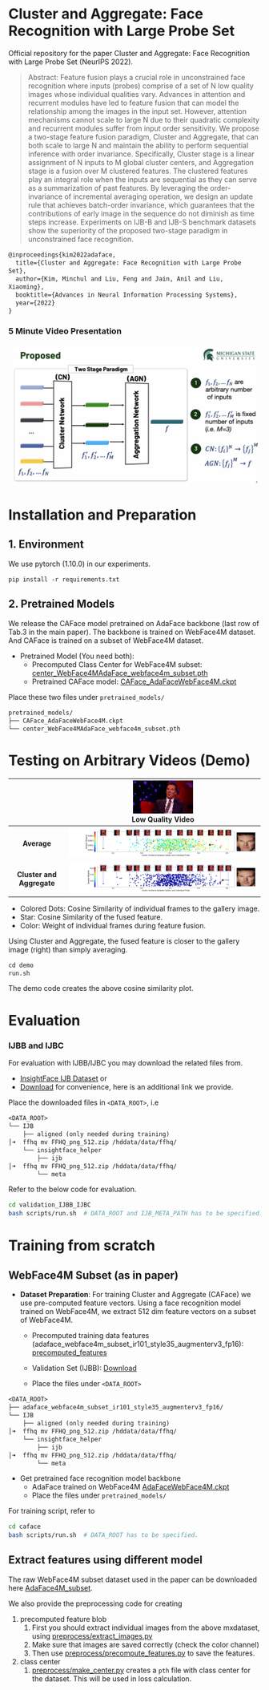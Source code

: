 
# Cluster and Aggregate: Face Recognition with Large Probe Set
Official repository for the paper
Cluster and Aggregate: Face Recognition with Large Probe Set (NeurIPS 2022). 

> Abstract: Feature fusion plays a crucial role in unconstrained face recognition where inputs
(probes) comprise of a set of N low quality images whose individual qualities
vary. Advances in attention and recurrent modules have led to feature fusion that
can model the relationship among the images in the input set. However, attention
mechanisms cannot scale to large N due to their quadratic complexity and recurrent
modules suffer from input order sensitivity. We propose a two-stage feature fusion
paradigm, Cluster and Aggregate, that can both scale to large N and maintain
the ability to perform sequential inference with order invariance. Specifically,
Cluster stage is a linear assignment of N inputs to M global cluster centers, and
Aggregation stage is a fusion over M clustered features. The clustered features play
an integral role when the inputs are sequential as they can serve as a summarization
of past features. By leveraging the order-invariance of incremental averaging
operation, we design an update rule that achieves batch-order invariance, which
guarantees that the contributions of early image in the sequence do not diminish as
time steps increase. Experiments on IJB-B and IJB-S benchmark datasets show the
superiority of the proposed two-stage paradigm in unconstrained face recognition.

```angular2html
@inproceedings{kim2022adaface,
  title={Cluster and Aggregate: Face Recognition with Large Probe Set},
  author={Kim, Minchul and Liu, Feng and Jain, Anil and Liu, Xiaoming},
  booktitle={Advances in Neural Information Processing Systems},
  year={2022}
}
```



### 5 Minute Video Presentation
[![IMAGE ALT TEXT](assets/video_thumbnail.png)](https://youtube.com/watch?v=BH0Ikdw7Chc)



# Installation and Preparation

## 1. Environment
We use pytorch (1.10.0) in our experiments.
```
pip install -r requirements.txt
```

## 2. Pretrained Models
We release the CAFace model pretrained on AdaFace backbone (last row of Tab.3 in the main paper). 
The backbone is trained on WebFace4M dataset. 
And CAFace is trained on a subset of WebFace4M dataset. 

- Pretrained Model (You need both):
  - Precomputed Class Center for WebFace4M subset: [center_WebFace4MAdaFace_webface4m_subset.pth](https://drive.google.com/file/d/1WmiWjLSsfQU2PTwQAvnrep9u6Jfvd3tR/view?usp=share_link)
  - Pretrained CAFace model:  [CAFace_AdaFaceWebFace4M.ckpt](https://drive.google.com/file/d/1a-nrXcX_h8sLQiTD_mGvmKAG58gE9Oi5/view?usp=share_link)

Place these two files under `pretrained_models/`
```
pretrained_models/
├── CAFace_AdaFaceWebFace4M.ckpt                         
└── center_WebFace4MAdaFace_webface4m_subset.pth         
```

# Testing on Arbitrary Videos (Demo)


|  | <img src="assets/probe.gif" />  <center>Low Quality Video</center> |
|:---------------------------:|--------------------------------------------------------------------|
|         **Average**         | <img src="assets/average.png" />                                   |
|  **Cluster and Aggregate**  | <img src="assets/cluster_and_aggregate.png" />                     |

- Colored Dots: Cosine Similarity of individual frames to the gallery image. 
- Star: Cosine Similarity of the fused feature.
- Color: Weight of individual frames during feature fusion.

Using Cluster and Aggregate, the fused feature is closer to the gallery image (right) than simply averaging.

```
cd demo
run.sh
```

The demo code creates the above cosine similarity plot. 

# Evaluation

### IJBB and IJBC

For evaluation with IJBB/IJBC you may download the related files from. 
- [InsightFace IJB Dataset](https://github.com/deepinsight/insightface/tree/master/recognition/_evaluation_/ijb) or
- [Download](https://forms.gle/7zURRo2tca96ZKyf6) for convenience, here is an additional link we provide.

Place the downloaded files in `<DATA_ROOT>`, i.e
```
<DATA_ROOT>
└── IJB
    ├── aligned (only needed during training)                                                                                                                      │➜  ffhq mv FFHQ_png_512.zip /hddata/data/ffhq/
    └── insightface_helper
        ├── ijb                                                                                                                             │➜  ffhq mv FFHQ_png_512.zip /hddata/data/ffhq/
        └── meta        
```

Refer to the below code for evaluation.
```bash
cd validation_IJBB_IJBC
bash scripts/run.sh  # DATA_ROOT and IJB_META_PATH has to be specified.
```


# Training from scratch

## WebFace4M Subset (as in paper)

- **Dataset Preparation**: For training Cluster and Aggregate (CAFace) we use pre-computed feature vectors.
  Using a face recognition model trained on WebFace4M, we extract 512 dim feature vectors on a subset of WebFace4M.
  - Precomputed training data features (adaface_webface4m_subset_ir101_style35_augmenterv3_fp16): [precomputed_features](https://drive.google.com/file/d/1U615roLaCGYAmcWRVOJWO1jk6e8Oo3sA/view?usp=share_link)
  - Validation Set (IJBB): [Download](https://forms.gle/7zURRo2tca96ZKyf6)

  - Place the files under `<DATA_ROOT>`
```
<DATA_ROOT>
├── adaface_webface4m_subset_ir101_style35_augmenterv3_fp16/
└── IJB
    ├── aligned (only needed during training)                                                                                                                      │➜  ffhq mv FFHQ_png_512.zip /hddata/data/ffhq/
    └── insightface_helper
        ├── ijb                                                                                                                             │➜  ffhq mv FFHQ_png_512.zip /hddata/data/ffhq/
        └── meta        
```

- Get pretrained face recognition model backbone
  - AdaFace trained on WebFace4M [AdaFaceWebFace4M.ckpt](https://drive.google.com/file/d/19AfGaGZjDqwPQR00kck0GBknePmQOFnU/view?usp=share_link)
  - Place the files under `pretrained_models/`


For training script, refer to
```bash
cd caface
bash scripts/run.sh  # DATA_ROOT has to be specified. 
```

## Extract features using different model
The raw WebFace4M subset dataset used in the paper can be downloaded here [AdaFace4M_subset](https://drive.google.com/file/d/1LuhyxoTdMoVTsrlmZ5_F26Oia3bXsIpu/view?usp=share_link).

We also provide the preprocessing code for creating
1. precomputed feature blob 
   1. First you should extract individual images from the above mxdataset, using [preprocess/extract_images.py](./preprocess/extract_images.py)
   2. Make sure that images are saved correctly (check the color channel)
   3. Then use [preprocess/precompute_features.py](./preprocess/precompute_features.py) to save the features.
2. class center 
   1. [preprocess/make_center.py](./preprocess/make_center.py) creates a `pth` file with class center for the dataset. This will be used in loss calculation.

